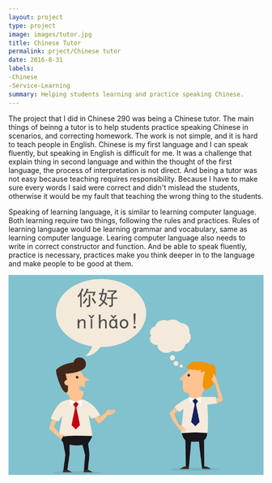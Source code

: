 ```yaml
---
layout: project
type: project 
image: images/tutor.jpg
title: Chinese Tutor
permalink: prject/Chinese tutor
date: 2016-8-31
labels:
-Chinese
-Service-Learning
summary: Helping students learning and practice speaking Chinese. 
---
```

The project that I did in Chinese 290 was being a Chinese tutor. The main things of beinng a tutor is to help students practice speaking Chinese in scenarios, and correcting homework. The work is not simple, and it is hard to teach people in English. Chinese is my first language and I can speak fluently, but speaking in English is difficult for me. It was a challenge that explain thing in second language and within the thought of the first language, the process of interpretation is not direct. And being a tutor was not easy because teaching requires responsibility. Because I have to make sure every words I said were correct and didn't mislead the students, otherwise it would be my fault that teaching the wrong thing to the students.











Speaking of learning language, it is similar to learning computer language. Both learning require two things, following the rules and practices. Rules of learning language would be learning grammar and vocabulary, same as learning computer language. Learing computer language also needs to write in correct constructor and function. And be able to speak fluently, practice is necessary, practices make you think deeper in to the language and make people to be good at them.






<img class=" image width=20" src="../images/tutor.jpg">
